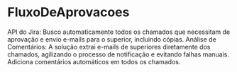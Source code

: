 # FluxoDeAprovacoes
API do Jira: Busco automaticamente todos os chamados que necessitam de aprovação e envio e-mails para o superior, incluindo cópias. Análise de Comentários: A solução extrai e-mails de superiores diretamente dos chamados, agilizando o processo de notificação e evitando falhas manuais.  Adiciona comentários automáticos em todos os chamados.
